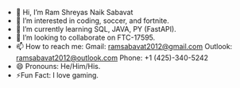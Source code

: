 - 👋 Hi, I’m Ram Shreyas Naik Sabavat
- 👀 I’m interested in coding, soccer, and fortnite.
- 🌱 I’m currently learning SQL, JAVA, PY (FastAPI).
- 💞️ I’m looking to collaborate on FTC-17595.
- 📫 How to reach me:
  Gmail:
    ramsabavat2012@gmail.com
  Outlook:
    ramsabavat2012@outlook.com
  Phone:
    +1 (425)-340-5242
- 😄 Pronouns: He/Him/His.
- ⚡Fun Fact: I love gaming.

<!---
RamCodesBetter/RamCodesBetter is a ✨ special ✨ repository because its `README.md` (this file) appears on your GitHub profile.
You can click the Preview link to take a look at your changes.
--->
